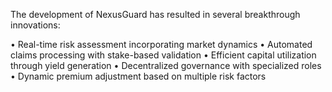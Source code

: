 The development of NexusGuard has resulted in several breakthrough innovations:

•	Real-time risk assessment incorporating market dynamics
•	Automated claims processing with stake-based validation
•	Efficient capital utilization through yield generation
•	Decentralized governance with specialized roles
•	Dynamic premium adjustment based on multiple risk factors
